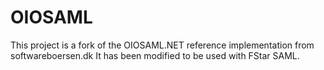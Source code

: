 OIOSAML
=======
This project is a fork of the OIOSAML.NET reference implementation from softwareboersen.dk
It has been modified to be used with FStar SAML.
